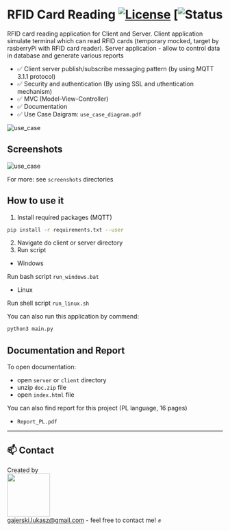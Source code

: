 ﻿# RFID Card Reading [![License](https://img.shields.io/badge/licence-MIT-blue)](https://choosealicense.com/licenses/mit/) [![![Status](https://img.shields.io/badge/status-finished-brightgreen)](https://github.com/Ukasz09/RFID-card-reading)

 
RFID card reading application for Client and Server. Client application simulate terminal which can read RFID cards (temporary mocked, target by rasberryPi with RFID card reader). Server application - allow to control data in database and generate various reports
<br/>
- :white_check_mark: Client server publish/subscribe messaging pattern (by using MQTT 3.1.1 protocol) <br/>
- :white_check_mark: Security and authentication (By using SSL and uthentication mechanism)
- :white_check_mark: MVC (Model-View-Controller)
- :white_check_mark: Documentation <br/>
- :white_check_mark: Use Case Daigram: `use_case_diagram.pdf`


![use_case](https://raw.githubusercontent.com/Ukasz09/RFID-card-reading/master/screenshots/use_case.png)

## Screenshots 

![use_case](https://raw.githubusercontent.com/Ukasz09/RFID-card-reading/master/screenshots/client_server.png)

For more: see `screenshots` directories 

## How to use it
1. Install required packages (MQTT) <br/>

```bash
pip install -r requirements.txt --user
```

2. Navigate do client or server directory
3. Run script

- Windows
 
Run bash script `run_windows.bat`

- Linux 

Run shell script `run_linux.sh` <br/>

You can also run this application by commend: 

```bash
python3 main.py
```

## Documentation and Report

To open documentation:
- open `server` or `client` directory
- unzip `doc.zip` file
- open `index.html` file

You can also find report for this project (PL language, 16 pages)
- `Report_PL.pdf` 

___
## 📫 Contact 
Created by <br/>
<a href="https://github.com/Ukasz09" target="_blank"><img src="https://avatars0.githubusercontent.com/u/44710226?s=460&v=4"  width="100px;"></a>
<br/> gajerski.lukasz@gmail.com - feel free to contact me! ✊
